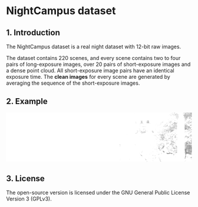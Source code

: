 # NightCampus dataset

## 1. Introduction

The NightCampus dataset is a real night dataset with 12-bit raw images.

The dataset contains 220 scenes, and every scene contains two to four pairs of long-exposure images, over 20 pairs of short-exposure images and a dense point cloud. All short-exposure image pairs have an identical exposure time. The **clean images** for every scene are generated by averaging the sequence of the short-exposure images.
 
## 2. Example

![png](https://github.com/kewangtt/srlefnip/blob/main/left/long_12bit/1605789834.3282194.png)

## 3. License

The open-source version is licensed under the GNU General Public License Version 3 (GPLv3). 